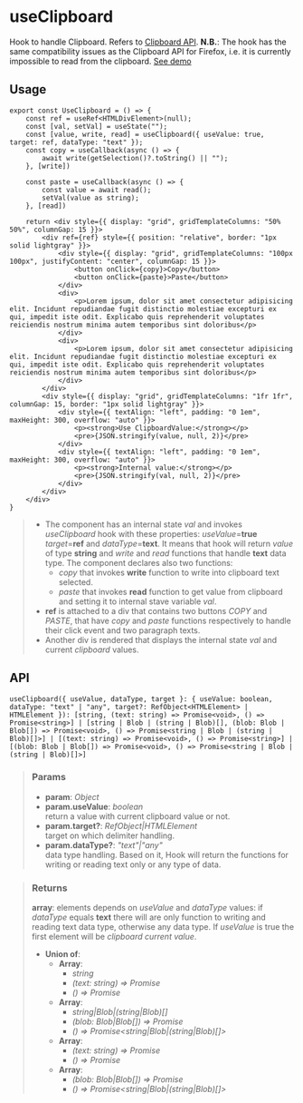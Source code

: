 # useClipboard
Hook to handle Clipboard. Refers to [Clipboard API](https://developer.mozilla.org/en-US/docs/Web/API/Clipboard_API). __N.B.__: The hook has the same compatibility issues as the Clipboard API for Firefox, i.e. it is currently impossible to read from the clipboard. [See demo](https://nDriaDev.io/react-tools/#/hooks/api-dom/useClipboard)

## Usage

```tsx
export const UseClipboard = () => {
	const ref = useRef<HTMLDivElement>(null);
	const [val, setVal] = useState("");
	const [value, write, read] = useClipboard({ useValue: true, target: ref, dataType: "text" });
	const copy = useCallback(async () => {
		await write(getSelection()?.toString() || "");
	}, [write])

	const paste = useCallback(async () => {
		const value = await read();
		setVal(value as string);
	}, [read])

	return <div style={{ display: "grid", gridTemplateColumns: "50% 50%", columnGap: 15 }}>
		<div ref={ref} style={{ position: "relative", border: "1px solid lightgray" }}>
			<div style={{ display: "grid", gridTemplateColumns: "100px 100px", justifyContent: "center", columnGap: 15 }}>
				<button onClick={copy}>Copy</button>
				<button onClick={paste}>Paste</button>
			</div>
			<div>
				<p>Lorem ipsum, dolor sit amet consectetur adipisicing elit. Incidunt repudiandae fugit distinctio molestiae excepturi ex qui, impedit iste odit. Explicabo quis reprehenderit voluptates reiciendis nostrum minima autem temporibus sint doloribus</p>
			</div>
			<div>
				<p>Lorem ipsum, dolor sit amet consectetur adipisicing elit. Incidunt repudiandae fugit distinctio molestiae excepturi ex qui, impedit iste odit. Explicabo quis reprehenderit voluptates reiciendis nostrum minima autem temporibus sint doloribus</p>
			</div>
		</div>
		<div style={{ display: "grid", gridTemplateColumns: "1fr 1fr", columnGap: 15, border: "1px solid lightgray" }}>
			<div style={{ textAlign: "left", padding: "0 1em", maxHeight: 300, overflow: "auto" }}>
				<p><strong>Use ClipboardValue:</strong></p>
				<pre>{JSON.stringify(value, null, 2)}</pre>
			</div>
			<div style={{ textAlign: "left", padding: "0 1em", maxHeight: 300, overflow: "auto" }}>
				<p><strong>Internal value:</strong></p>
				<pre>{JSON.stringify(val, null, 2)}</pre>
			</div>
		</div>
	</div>
}
```

> - The component has an internal state _val_ and invokes _useClipboard_ hook with these properties: _useValue_=__true__ _target_=__ref__ and _dataType_=__text__. It means that hook will return _value_ of type __string__ and _write_ and _read_ functions that handle __text__ data type. The component declares also two functions:
> 	- _copy_ that invokes __write__ function to write into clipboard text selected.
> 	- _paste_ that invokes __read__ function to get value from clipboard and setting it to internal stave variable _val_.
> - __ref__ is attached to a div that contains two buttons _COPY_ and _PASTE_, that have _copy_ and _paste_ functions respectively to handle their click event and two paragraph texts.
> - Another div is rendered that displays the internal state _val_ and current _clipboard_ values.


## API

```tsx
useClipboard({ useValue, dataType, target }: { useValue: boolean, dataType: "text" | "any", target?: RefObject<HTMLElement> | HTMLElement }): [string, (text: string) => Promise<void>, () => Promise<string>] | [string | Blob | (string | Blob)[], (blob: Blob | Blob[]) => Promise<void>, () => Promise<string | Blob | (string | Blob)[]>] | [(text: string) => Promise<void>, () => Promise<string>] | [(blob: Blob | Blob[]) => Promise<void>, () => Promise<string | Blob | (string | Blob)[]>]
```

> ### Params
>
> - __param__: _Object_
> - __param.useValue__: _boolean_  
return a value with current clipboard value or not.
> - __param.target?__: _RefObject<HTMLElement>|HTMLElement_  
target on which delimiter handling.
> - __param.dataType?__: _"text"|"any"_  
data type handling. Based on it, Hook will return the functions for writing or reading text only or any type of data.
>

> ### Returns
>
> __array__: elements depends on _useValue_ and _dataType_ values: if _dataType_ equals __text__ there will are only function to writing and reading text data type, otherwise any data type. If _useValue_ is true the first element will be _clipboard current value_.
> - __Union of__:  
>     - __Array__:  
>         - _string_  
>         - _(text: string) => Promise<void>_  
>         - _() => Promise<string>_  
>     - __Array__:  
>         - _string|Blob|(string|Blob)[]_  
>         - _(blob: Blob|Blob[]) => Promise<void>_  
>         - _() => Promise<string|Blob|(string|Blob)[]>_  
>     - __Array__:  
>         - _(text: string) => Promise<void>_  
>         - _() => Promise<string>_  
>     - __Array__:  
>         - _(blob: Blob|Blob[]) => Promise<void>_  
>         - _() => Promise<string|Blob|(string|Blob)[]>_  
>